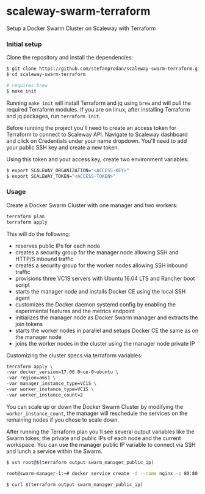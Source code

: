 # scaleway-swarm-terraform

Setup a Docker Swarm Cluster on Scaleway with Terraform

### Initial setup

Clone the repository and install the dependencies:

```bash
$ git clone https://github.com/stefanprodan/scaleway-swarm-terraform.git
$ cd scaleway-swarm-terraform

# requires brew
$ make init
```

Running `make init` will install Terraform and jq using `brew` 
and will pull the required Terraform modules. 
If you are on linux, after installing Terraform and jq packages, run `terraform init`.

Before running the project you'll need to create an access token for Terraform to connect to Scaleway API. 
Navigate to Scaleway dashboard and click on Credentials under your name dropdown. 
You'll need to add your public SSH key and create a new token. 

Using this token and your access key, create two environment variables:

```bash
$ export SCALEWAY_ORGANIZATION="<ACCESS-KEY>"
$ export SCALEWAY_TOKEN="<ACCESS-TOKEN>" 
```

### Usage

Create a Docker Swarm Cluster with one manager and two workers:

```bash
terraform plan
terraform apply 
```

This will do the following:

* reserves public IPs for each node
* creates a security group for the manager node allowing SSH and HTTP/S inbound traffic
* creates a security group for the worker nodes allowing SSH inbound traffic
* provisions three VC1S servers with Ubuntu 16.04 LTS and Rancher boot script
* starts the manager node and installs Docker CE using the local SSH agent
* customizes the Docker daemon systemd config by enabling the experimental features and the metrics endpoint
* initializes the manager node as Docker Swarm manager and extracts the join tokens
* starts the worker nodes in parallel and setups Docker CE the same as on the manager node
* joins the worker nodes in the cluster using the manager node private IP

Customizing the cluster specs via terraform variables:

```bash
terraform apply \
-var docker_version=17.06.0~ce-0~ubuntu \
-var region=ams1 \
-var manager_instance_type=VC1S \
-var worker_instance_type=VC1S \
-var worker_instance_count=2
```

You can scale up or down the Docker Swarm Cluster by modifying the `worker_instance_count`, 
the manager will reschedule the services on the remaining nodes if you chose to scale down.

After running the Terraform plan you'll see several output variables like the Swarm tokes, 
the private and public IPs of each node and the current workspace. 
You can use the manager public IP variable to connect via SSH and lunch a service within the Swarm.

```bash
$ ssh root@$(terraform output swarm_manager_public_ip)

root@swarm-manager-1:~# docker service create -d --name nginx -p 80:80 --replicas 2 nginx

$ curl $(terraform output swarm_manager_public_ip)
```
